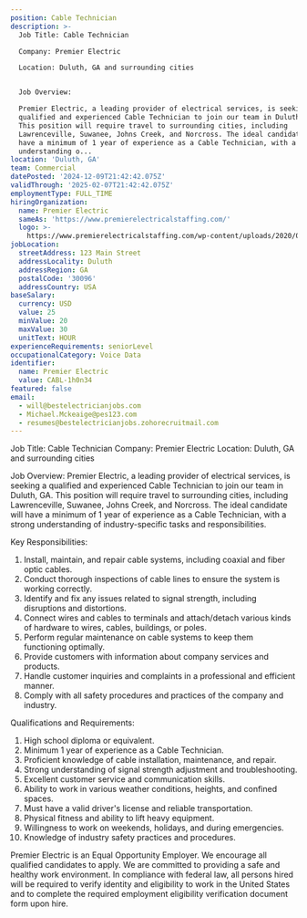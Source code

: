 ```yaml
---
position: Cable Technician
description: >-
  Job Title: Cable Technician 

  Company: Premier Electric 

  Location: Duluth, GA and surrounding cities 


  Job Overview: 

  Premier Electric, a leading provider of electrical services, is seeking a
  qualified and experienced Cable Technician to join our team in Duluth, GA.
  This position will require travel to surrounding cities, including
  Lawrenceville, Suwanee, Johns Creek, and Norcross. The ideal candidate will
  have a minimum of 1 year of experience as a Cable Technician, with a strong
  understanding o...
location: 'Duluth, GA'
team: Commercial
datePosted: '2024-12-09T21:42:42.075Z'
validThrough: '2025-02-07T21:42:42.075Z'
employmentType: FULL_TIME
hiringOrganization:
  name: Premier Electric
  sameAs: 'https://www.premierelectricalstaffing.com/'
  logo: >-
    https://www.premierelectricalstaffing.com/wp-content/uploads/2020/05/Premier-Electrical-Staffing-logo.png
jobLocation:
  streetAddress: 123 Main Street
  addressLocality: Duluth
  addressRegion: GA
  postalCode: '30096'
  addressCountry: USA
baseSalary:
  currency: USD
  value: 25
  minValue: 20
  maxValue: 30
  unitText: HOUR
experienceRequirements: seniorLevel
occupationalCategory: Voice Data
identifier:
  name: Premier Electric
  value: CABL-1h0n34
featured: false
email:
  - will@bestelectricianjobs.com
  - Michael.Mckeaige@pes123.com
  - resumes@bestelectricianjobs.zohorecruitmail.com
---
```




Job Title: Cable Technician 
Company: Premier Electric 
Location: Duluth, GA and surrounding cities 

Job Overview: 
Premier Electric, a leading provider of electrical services, is seeking a qualified and experienced Cable Technician to join our team in Duluth, GA. This position will require travel to surrounding cities, including Lawrenceville, Suwanee, Johns Creek, and Norcross. The ideal candidate will have a minimum of 1 year of experience as a Cable Technician, with a strong understanding of industry-specific tasks and responsibilities. 

Key Responsibilities: 

1. Install, maintain, and repair cable systems, including coaxial and fiber optic cables. 
2. Conduct thorough inspections of cable lines to ensure the system is working correctly. 
3. Identify and fix any issues related to signal strength, including disruptions and distortions. 
4. Connect wires and cables to terminals and attach/detach various kinds of hardware to wires, cables, buildings, or poles. 
5. Perform regular maintenance on cable systems to keep them functioning optimally. 
6. Provide customers with information about company services and products. 
7. Handle customer inquiries and complaints in a professional and efficient manner.
8. Comply with all safety procedures and practices of the company and industry.

Qualifications and Requirements: 

1. High school diploma or equivalent. 
2. Minimum 1 year of experience as a Cable Technician. 
3. Proficient knowledge of cable installation, maintenance, and repair. 
4. Strong understanding of signal strength adjustment and troubleshooting. 
5. Excellent customer service and communication skills. 
6. Ability to work in various weather conditions, heights, and confined spaces. 
7. Must have a valid driver's license and reliable transportation. 
8. Physical fitness and ability to lift heavy equipment. 
9. Willingness to work on weekends, holidays, and during emergencies. 
10. Knowledge of industry safety practices and procedures.

Premier Electric is an Equal Opportunity Employer. We encourage all qualified candidates to apply. We are committed to providing a safe and healthy work environment. In compliance with federal law, all persons hired will be required to verify identity and eligibility to work in the United States and to complete the required employment eligibility verification document form upon hire.